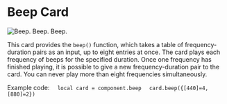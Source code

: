 # Beep Card

![Beep. Beep. Beep.](item:computronics:oc_parts@5)

This card provides the `beep()` function, which takes a table of frequency-duration pairs as an input, up to eight entries at once. The card plays each frequency of beeps for the specified duration. Once one frequency has finished playing, it is possible to give a new frequency-duration pair to the card. You can never play more than eight frequencies simultaneously.

Example code:
`  local card = component.beep`
`  card.beep({[440]=4, [880]=2})`
